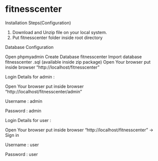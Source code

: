 # fitnesscenter
Installation Steps(Configuration)
1. Download and Unzip file on your local system.
2. Put fitnesscenter folder inside root directory

Database Configuration

Open phpmyadmin
Create Database fitnesscenter 
Import database fitnesscenter .sql (available inside zip package)
Open Your browser put inside browser “http://localhost/fitnesscenter”

Login Details for admin : 

Open Your browser put inside browser “http://localhost/fitnesscenter/admin”

Username : admin

Password : admin


Login Details for user : 

Open Your browser put inside browser “http://localhost/fitnesscenter” -> Sign in

Username : user

Password : user

